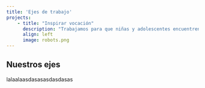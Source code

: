 ```yaml
---
title: 'Ejes de trabajo'
projects:
    - title: "Inspirar vocación"
      description: "Trabajamos para que niñas y adolescentes encuentren espacios seguros y de contención donde poder desarrollar su faceta tecnológica."
      align: left
      image: robots.png
---
```


## Nuestros ejes

lalaalaasdasasasdasdasas
